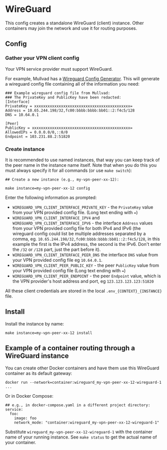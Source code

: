 # WireGuard

This config creates a standalone WireGuard (client) instance. Other
containers may join the network and use it for routing purposes.

## Config
### Gather your VPN client config

Your VPN service provider must support WireGuard.

For example, Mullvad has a [Wireguard Config
Generator](https://mullvad.net/en/account/#/wireguard-config). This
will generate a wireguard config file containing all of the
information you need:

```
### Example wireguard config file from Mullvad:
### The PrivateKey and PublicKey have been redacted:
[Interface]
PrivateKey = xxxxxxxxxxxxxxxxxxxxxxxxxxxxxxxxxxxxxxxxxxx=
Address = 10.65.244.198/32,fc00:bbbb:bbbb:bb01::2:f4c5/128
DNS = 10.64.0.1

[Peer]
PublicKey = xxxxxxxxxxxxxxxxxxxxxxxxxxxxxxxxxxxxxxxxxxxx=
AllowedIPs = 0.0.0.0/0,::0/0
Endpoint = 103.231.88.2:51820
```


### Create instance

It is recommended to use named instances, that way you can keep track
of the peer name in the instance name itself. Note that when you do
this you must always specify it for all commands (or use `make
switch`):

```
## Create a new instance (e.g., my-vpn-peer-xx-12):

make instance=my-vpn-peer-xx-12 config 
```

Enter the following information as prompted:

 * `WIREGUARD_VPN_CLIENT_INTERFACE_PRIVATE_KEY` - the `PrivateKey`
   value from your VPN provided config file. (Long text ending with
   `=`)
 * `WIREGUARD_VPN_CLIENT_INTERFACE_IPV4` and
   `WIREGUARD_VPN_CLIENT_INTERFACE_IPV6` - the interface `Address`
   values from your VPN provided config file for both IPv4 and IPv6
   (the wireguard config could list be multiple addresses separated by
   a comma, eg. `10.65.244.198/32,fc00:bbbb:bbbb:bb01::2:f4c5/128`, in
   this example the first is the IPv4 address, the second is the IPv6.
   Don't enter the `/32` or `/128` part, just the part before it).
 * `WIREGUARD_VPN_CLIENT_INTERFACE_PEER_DNS` the interface `DNS`
   value from your VPN provided config file eg `10.64.0.1`.
 * `WIREGUARD_VPN_CLIENT_PEER_PUBLIC_KEY` - the peer `PublicKey`
   value from your VPN provided config file (Long text ending with
   `=`)
 * `WIREGUARD_VPN_CLIENT_PEER_ENDPOINT` - the peer `Endpoint`
   value, which is the VPN provider's host address and port, eg
   `123.123.123.123:51820`

All these client credentials are stored in the local
`.env_{CONTEXT}_{INSTANCE}` file.


## Install

Install the instance by name:

```
make instance=my-vpn-peer-xx-12 install 
```

## Example of a container routing through a WireGuard instance

You can create other Docker containers and have them use this
WireGuard container as its default gateway:

```
docker run --network=container:wireguard_my-vpn-peer-xx-12-wireguard-1 ...
```

Or in Docker Compose:

```
## e.g., in docker-compose.yaml in a different project directory:
service:
  foo:
    image: foo
    network_mode: "container:wireguard_my-vpn-peer-xx-12-wireguard-1"
```

Substitute `wireguard_my-vpn-peer-xx-12-wireguard-1` with the
container name of your running instance. See `make status` to get the
actual name of your container.
